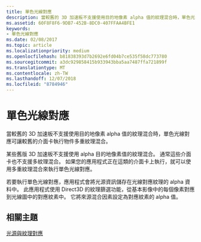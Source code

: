 ```yaml
---
title: 單色光線對應
description: 當較舊的 3D 加速板不支援使用目的地像素 alpha 值的紋理混合時，單色光線對應可讓較舊的介面卡執行物件多重紋理混合。
ms.assetid: 60F8F8F6-9DB7-452B-8DC0-407FFAA4BFE1
keywords:
- 單色光線對應
ms.date: 02/08/2017
ms.topic: article
ms.localizationpriority: medium
ms.openlocfilehash: b81838393d7b2692e6fd04b7ce535f58dc773780
ms.sourcegitcommit: a3dc929858415b933943bba5aa7487ffa721899f
ms.translationtype: MT
ms.contentlocale: zh-TW
ms.lasthandoff: 12/07/2018
ms.locfileid: "8784946"
---
```

# <a name="monochrome-light-maps"></a>單色光線對應


當較舊的 3D 加速板不支援使用目的地像素 alpha 值的紋理混合時，單色光線對應可讓較舊的介面卡執行物件多重紋理混合。

某些舊版 3D 加速板不支援使用 alpha 目的地像素值的紋理混合。 通常這些介面卡也不支援多紋理混合。 如果您的應用程式正在這類的介面卡上執行，就可以使用多重紋理混合來執行單色光線對應。

若要執行單色光線對應，應用程式會將光源資訊儲存在光線對應紋理的 alpha 資料中。 此應用程式使用 Direct3D 的紋理篩選功能，從基本影像中的每個像素對應到光線圖中的對應紋素中。 它將來源混合因素設定為對應紋素的 alpha 值。

## <a name="span-idrelated-topicsspanrelated-topics"></a><span id="related-topics"></span>相關主題


[光源與紋理對應](light-mapping-with-textures.md)

 

 




